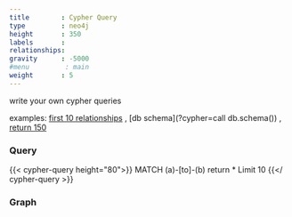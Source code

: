 ```yaml
---
title        : Cypher Query
type         : neo4j
height       : 350
labels       :
relationships:
gravity      : -5000
#menu         : main
weight       : 5
---
```


write your own cypher queries

examples: [first 10 relationships](?cypher=MATCH+(a)-[to]-(b)+%0areturn+*+%0aLimit+10) ,
[db schema](?cypher=call db.schema()) ,
[return 150](?cypher=MATCH+(a)-[to]-(b)+%0areturn+*+%0aLimit+150)

### Query
{{< cypher-query height="80">}}
MATCH (a)-[to]-(b) 
return * 
Limit 10
{{</ cypher-query >}}

### Graph